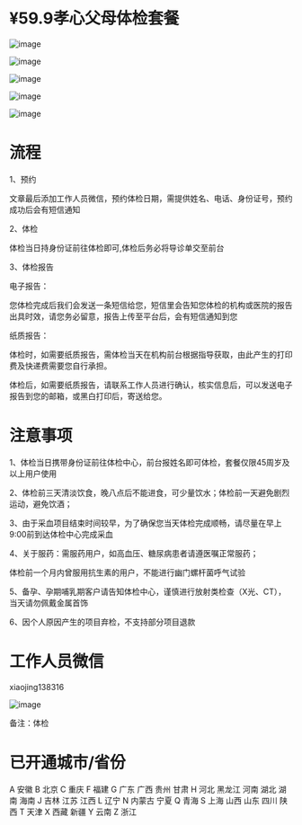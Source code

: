# ¥59.9孝心父母体检套餐

![image](https://yj-zhu.github.io/medical-examination/image/infoflow_2020-6-29_19-47-9.png)

![image](https://yj-zhu.github.io/medical-examination/image/infoflow_2020-6-29_19-47-25.png)

![image](https://yj-zhu.github.io/medical-examination/image/infoflow_2020-6-29_19-47-40.png)

![image](https://yj-zhu.github.io/medical-examination/image/infoflow_2020-6-29_19-49-22.png)

![image](https://yj-zhu.github.io/medical-examination/image/infoflow_2020-6-29_19-49-41.png)

# 流程

1、预约

文章最后添加工作人员微信，预约体检日期，需提供姓名、电话、身份证号，预约成功后会有短信通知

2、体检

体检当日持身份证前往体检即可,体检后务必将导诊单交至前台

3、体检报告

电子报告：

您体检完成后我们会发送一条短信给您，短信里会告知您体检的机构或医院的报告出具时效，请您务必留意，报告上传至平台后，会有短信通知到您

纸质报告：

体检时，如需要纸质报告，需体检当天在机构前台根据指导获取，由此产生的打印费及快递费需要您自行承担。

体检后，如需要纸质报告，请联系工作人员进行确认，核实信息后，可以发送电子报告到您的邮箱，或黑白打印后，寄送给您。


# 注意事项

1、体检当日携带身份证前往体检中心，前台报姓名即可体检，套餐仅限45周岁及以上用户使用

2、体检前三天清淡饮食，晚八点后不能进食，可少量饮水；体检前一天避免剧烈运动，避免饮酒；

3、由于采血项目结束时间较早，为了确保您当天体检完成顺畅，请尽量在早上9:00前到达体检中心完成采血

4、关于服药：需服药用户，如高血压、糖尿病患者请遵医嘱正常服药；

体检前一个月内曾服用抗生素的用户，不能进行幽门螺杆菌呼气试验

5、备孕、孕期哺乳期客户请告知体检中心，谨慎进行放射类检查（X光、CT），当天请勿佩戴金属首饰

6、因个人原因产生的项目弃检，不支持部分项目退款

# 工作人员微信

xiaojing138316

![image](https://yj-zhu.github.io/medical-examination/infoflow_2020-6-29_20-52-57.png)

备注：体检

# 已开通城市/省份

A 安徽
B 北京
C 重庆
F 福建
G 广东
广西
贵州
甘肃
H 河北
黑龙江
河南
湖北
湖南
海南
J 吉林
江苏
江西
L 辽宁
N 内蒙古
宁夏
Q 青海
S 上海
山西
山东
四川
陕西
T 天津
X 西藏
新疆
Y 云南
Z 浙江


